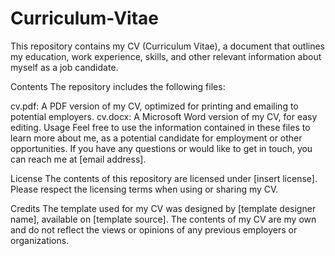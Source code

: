 # Curriculum-Vitae
This repository contains my CV (Curriculum Vitae), a document that outlines my education, work experience, skills, and other relevant information about myself as a job candidate.

Contents
The repository includes the following files:

cv.pdf: A PDF version of my CV, optimized for printing and emailing to potential employers.
cv.docx: A Microsoft Word version of my CV, for easy editing.
Usage
Feel free to use the information contained in these files to learn more about me, as a potential candidate for employment or other opportunities. If you have any questions or would like to get in touch, you can reach me at [email address].

License
The contents of this repository are licensed under [insert license]. Please respect the licensing terms when using or sharing my CV.

Credits
The template used for my CV was designed by [template designer name], available on [template source]. The contents of my CV are my own and do not reflect the views or opinions of any previous employers or organizations.



